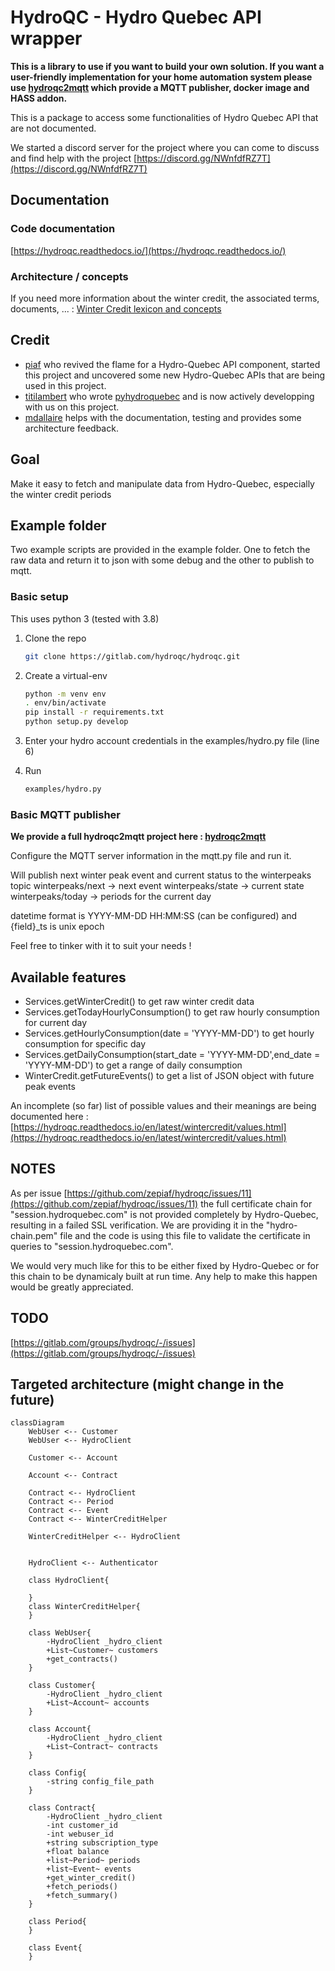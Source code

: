 # HydroQC - Hydro Quebec API wrapper

**This is a library to use if you want to build your own solution. If you want a user-friendly implementation for your home automation system please use [hydroqc2mqtt](https://gitlab.com/hydroqc/hydroqc2mqtt) which provide a MQTT publisher, docker image and HASS addon.**

This is a package to access some functionalities of Hydro Quebec API that are not documented.

We started a discord server for the project where you can come to discuss and find help with the project [https://discord.gg/NWnfdfRZ7T](https://discord.gg/NWnfdfRZ7T)

## Documentation

### Code documentation

[https://hydroqc.readthedocs.io/](https://hydroqc.readthedocs.io/)

### Architecture / concepts

If you need more information about the winter credit, the associated terms, documents, ... :
   [Winter Credit lexicon and concepts](https://hydroqc.readthedocs.io/en/latest/wintercredit/wintercredit.html)

## Credit

- [piaf](https://gitlab.com/zepiaf) who revived the flame for a Hydro-Quebec API component, started this project and uncovered some new Hydro-Quebec APIs that are being used in this project.
- [titilambert](https://gitlab.com/titilambert) who wrote [pyhydroquebec](https://github.com/titilambert/pyhydroquebec/) and is now actively developping with us on this project.
- [mdallaire](https://gitlab.com/mdallaire1) helps with the documentation, testing and provides some architecture feedback.

## Goal

Make it easy to fetch and manipulate data from Hydro-Quebec, especially the winter credit periods

## Example folder

Two example scripts are provided in the example folder. One to fetch the raw data and return it to json with some debug and the other to publish to mqtt.

### Basic setup

This uses python 3 (tested with 3.8)

1. Clone the repo

   ```bash
   git clone https://gitlab.com/hydroqc/hydroqc.git
   ```

2. Create a virtual-env

   ```bash
   python -m venv env
   . env/bin/activate
   pip install -r requirements.txt
   python setup.py develop 
   ```

3. Enter your hydro account credentials in the examples/hydro.py file (line 6)

4. Run

   ```bash
   examples/hydro.py
   ```

### Basic MQTT publisher

**We provide a full hydroqc2mqtt project here : [hydroqc2mqtt](https://gitlab.com/hydroqc/hydroqc2mqtt)**

Configure the MQTT server information in the mqtt.py file and run it.

Will publish next winter peak event and current status to the winterpeaks topic
winterpeaks/next -> next event
winterpeaks/state -> current state
winterpeaks/today -> periods for the current day

datetime format is YYYY-MM-DD HH:MM:SS (can be configured) and {field}_ts is unix epoch

Feel free to tinker with it to suit your needs !

## Available features

- Services.getWinterCredit() to get raw winter credit data
- Services.getTodayHourlyConsumption() to get raw hourly consumption for current day
- Services.getHourlyConsumption(date = 'YYYY-MM-DD') to get hourly consumption for specific day
- Services.getDailyConsumption(start_date = 'YYYY-MM-DD',end_date = 'YYYY-MM-DD') to get a range of daily consumption
- WinterCredit.getFutureEvents() to get a list of JSON object with future peak events

An incomplete (so far) list of possible values and their meanings are being documented here : [https://hydroqc.readthedocs.io/en/latest/wintercredit/values.html](https://hydroqc.readthedocs.io/en/latest/wintercredit/values.html)

## NOTES

As per issue [https://github.com/zepiaf/hydroqc/issues/11](https://github.com/zepiaf/hydroqc/issues/11) the full certificate chain for "session.hydroquebec.com" is not provided completely by Hydro-Quebec, resulting in a failed SSL verification. We are providing it in the "hydro-chain.pem" file and the code is using this file to validate the certificate in queries to "session.hydroquebec.com".

We would very much like for this to be either fixed by Hydro-Quebec or for this chain to be dynamicaly built at run time. Any help to make this happen would be greatly appreciated.

## TODO

[https://gitlab.com/groups/hydroqc/-/issues](https://gitlab.com/groups/hydroqc/-/issues)

## Targeted architecture (might change in the future)

```mermaid
classDiagram
    WebUser <-- Customer
    WebUser <-- HydroClient

    Customer <-- Account

    Account <-- Contract

    Contract <-- HydroClient
    Contract <-- Period
    Contract <-- Event
    Contract <-- WinterCreditHelper

    WinterCreditHelper <-- HydroClient


    HydroClient <-- Authenticator

    class HydroClient{

    }
    class WinterCreditHelper{
    }
    
    class WebUser{
        -HydroClient _hydro_client
        +List~Customer~ customers
        +get_contracts()
    }

    class Customer{
        -HydroClient _hydro_client
        +List~Account~ accounts
    }

    class Account{
        -HydroClient _hydro_client
        +List~Contract~ contracts
    }

    class Config{
        -string config_file_path
    }

    class Contract{
        -HydroClient _hydro_client
        -int customer_id
        -int webuser_id
        +string subscription_type
        +float balance
        +list~Period~ periods
        +list~Event~ events
        +get_winter_credit()
        +fetch_periods()
        +fetch_summary()
    }

    class Period{
    }

    class Event{
    }
```
